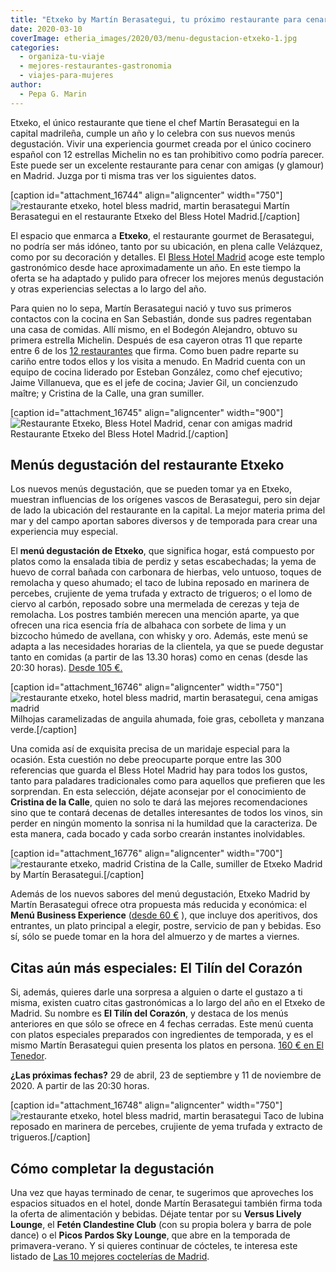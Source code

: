 ```yaml
---
title: "Etxeko by Martín Berasategui, tu próximo restaurante para cenar con amigas en Madrid"
date: 2020-03-10
coverImage: etheria_images/2020/03/menu-degustacion-etxeko-1.jpg
categories: 
  - organiza-tu-viaje
  - mejores-restaurantes-gastronomia
  - viajes-para-mujeres
author: 
  - Pepa G. Marin
---
```


Etxeko, el único restaurante que tiene el chef Martín Berasategui en la capital 
madrileña, cumple un año y lo celebra con sus nuevos menús degustación. Vivir una 
experiencia gourmet creada por el único cocinero español con 12 estrellas Michelin no es 
tan prohibitivo como podría parecer. Este puede ser un excelente restaurante para cenar 
con amigas (y glamour) en Madrid. Juzga por ti misma tras ver los siguientes datos. 

\[caption id="attachment\_16744" align="aligncenter" width="750"\]![restaurante etxeko, hotel bless madrid, martin berasategui](etheria_images/2020/03/Etxeko-Madrid-3.jpg "Martín Berasategui en restaurante Etxeko del Bless Hotel Madrid.") Martín Berasategui en el restaurante Etxeko del Bless Hotel Madrid.\[/caption\]

El espacio que enmarca a **Etxeko**, el restaurante gourmet de Berasategui, no podría ser más idóneo, tanto por su ubicación, en plena calle Velázquez, como por su decoración y detalles. El [Bless Hotel Madrid](https://www.blesscollectionhotels.com/es/madrid/bless-hotel-madrid) acoge este templo gastronómico desde hace aproximadamente un año. En este tiempo la oferta se ha adaptado y pulido para ofrecer los mejores menús degustación y otras experiencias selectas a lo largo del año.

Para quien no lo sepa, Martín Berasategui nació y tuvo sus primeros contactos con la cocina en San Sebastián, donde sus padres regentaban una casa de comidas. Allí mismo, en el Bodegón Alejandro, obtuvo su primera estrella Michelin. Después de esa cayeron otras 11 que reparte entre 6 de los [12 restaurantes](https://www.martinberasategui.com/es/otros-restaurantes) que firma. Como buen padre reparte su cariño entre todos ellos y los visita a menudo. En Madrid cuenta con un equipo de cocina liderado por Esteban González, como chef ejecutivo; Jaime Villanueva, que es el jefe de cocina; Javier Gil, un concienzudo maître; y Cristina de la Calle, una gran sumiller.

\[caption id="attachment\_16745" align="aligncenter" width="900"\]![Restaurante Etxeko, Bless Hotel Madrid, cenar con amigas madrid](etheria_images/2020/03/Etxeko-Madrid.jpg "Restaurante Etxeko del Bless Hotel Madrid.") Restaurante Etxeko del Bless Hotel Madrid.\[/caption\]

## Menús degustación del restaurante Etxeko

Los nuevos menús degustación, que se pueden tomar ya en Etxeko, muestran influencias de los orígenes vascos de Berasategui, pero sin dejar de lado la ubicación del restaurante en la capital. La mejor materia prima del mar y del campo aportan sabores diversos y de temporada para crear una experiencia muy especial.

El **menú degustación de Etxeko**, que significa hogar, está compuesto por platos como la ensalada tibia de perdiz y setas escabechadas; la yema de huevo de corral bañada con carbonara de hierbas, velo untuoso, toques de remolacha y queso ahumado; el taco de lubina reposado en marinera de percebes, crujiente de yema trufada y extracto de trigueros; o el lomo de ciervo al carbón, reposado sobre una mermelada de cerezas y teja de remolacha. Los postres también merecen una mención aparte, ya que ofrecen una rica esencia fría de albahaca con sorbete de lima y un bizcocho húmedo de avellana, con whisky y oro. Además, este menú se adapta a las necesidades horarias de la clientela, ya que se puede degustar tanto en comidas (a partir de las 13.30 horas) como en cenas (desde las 20:30 horas). [Desde 105 €.](http://tidd.ly/16e485a5)

\[caption id="attachment\_16746" align="aligncenter" width="750"\]![restaurante etxeko, hotel bless madrid, martin berasategui, cena amigas madrid](etheria_images/2020/03/menu-degustacion-etxeko-1.jpg "Milhojas caramelizado de anguila ahumada, foie gras, cebolleta y Manzana verde.") Milhojas caramelizadas de anguila ahumada, foie gras, cebolleta y manzana verde.\[/caption\]

Una comida así de exquisita precisa de un maridaje especial para la ocasión. Esta cuestión no debe preocuparte porque entre las 300 referencias que guarda el Bless Hotel Madrid hay para todos los gustos, tanto para paladares tradicionales como para aquellos que prefieren que les sorprendan. En esta selección, déjate aconsejar por el conocimiento de **Cristina de la Calle**, quien no solo te dará las mejores recomendaciones sino que te contará decenas de detalles interesantes de todos los vinos, sin perder en ningún momento la sonrisa ni la humildad que la caracteriza. De esta manera, cada bocado y cada sorbo crearán instantes inolvidables.

\[caption id="attachment\_16776" align="aligncenter" width="700"\]![restaurante etxeko, madrid](etheria_images/2020/03/cristina-calle-sumiller-etxeko.jpg "Cristina de la Calle, sumiller de Etxeko Madrid by Martín Berasategui.") Cristina de la Calle, sumiller de Etxeko Madrid by Martín Berasategui.\[/caption\]

Además de los nuevos sabores del menú degustación, Etxeko Madrid by Martín Berasategui ofrece otra propuesta más reducida y económica: el **Menú Business Experience** ([desde 60 €](http://tidd.ly/16e485a5) ), que incluye dos aperitivos, dos entrantes, un plato principal a elegir, postre, servicio de pan y bebidas. Eso sí, sólo se puede tomar en la hora del almuerzo y de martes a viernes.

## Citas aún más especiales: El Tilín del Corazón

Si, además, quieres darle una sorpresa a alguien o darte el gustazo a ti misma, existen cuatro citas gastronómicas a lo largo del año en el Etxeko de Madrid. Su nombre es **El Tilín del Corazón**, y destaca de los menús anteriores en que sólo se ofrece en 4 fechas cerradas. Este menú cuenta con platos especiales preparados con ingredientes de temporada, y es el mismo Martín Berasategui quien presenta los platos en persona. [160 € en El Tenedor](http://tidd.ly/16e485a5).

**¿Las próximas fechas?** 29 de abril, 23 de septiembre y 11 de noviembre de 2020. A partir de las 20:30 horas.

\[caption id="attachment\_16748" align="aligncenter" width="750"\]![restaurante etxeko, hotel bless madrid, martin berasategui](etheria_images/2020/03/menu-degustacion-etxeko-3.jpg "Taco de lubina reposado en marinera de percebes, crujiente de yema trufada y extracto de trigueros.") Taco de lubina reposado en marinera de percebes, crujiente de yema trufada y extracto de trigueros.\[/caption\]

## Cómo completar la degustación

Una vez que hayas terminado de cenar, te sugerimos que aproveches los espacios situados en el hotel, donde Martín Berasategui también firma toda la oferta de alimentación y bebidas. Déjate tentar por su **Versus Lively Lounge**, el **Fetén Clandestine Club** (con su propia bolera y barra de pole dance) o el **Picos Pardos Sky Lounge**, que abre en la temporada de primavera-verano. Y si quieres continuar de cócteles, te interesa este listado de [Las 10 mejores coctelerías de Madrid](https://etheriamagazine.com/2019/10/22/10-mejores-coctelerias-de-madrid-salir-con-amigas/).
